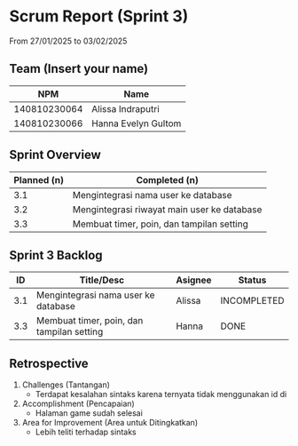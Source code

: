 # Scrum Report (Sprint 3)
 From 27/01/2025 to 03/02/2025

## Team (Insert your name)
| NPM           | Name                   |
| ------------- |------------------------|
| 140810230064  | Alissa Indraputri      |
| 140810230066  | Hanna Evelyn Gultom    |

## Sprint Overview
| Planned (n)                                        | Completed (n)     |
| -------------------------------------------------- |------------------ |
| 3.1 | Mengintegrasi nama user ke database          | Completed         |
| 3.2 | Mengintegrasi riwayat main user ke database  | Completed         |
| 3.3 | Membuat timer, poin, dan tampilan setting    | Completed         |

## Sprint 3 Backlog

| ID  | Title/Desc                                        | Asignee   | Status        |
| --- | ------------------------------------------------- | --------- | ------------- |
| 3.1 | Mengintegrasi nama user ke database               | Alissa    | INCOMPLETED   |
| 3.3 | Membuat timer, poin, dan tampilan setting         | Hanna     | DONE          | 

## Retrospective 
1. Challenges (Tantangan)
    - Terdapat kesalahan sintaks karena ternyata tidak menggunakan id di 
2. Accomplishment (Pencapaian)
    - Halaman game sudah selesai
3. Area for Improvement (Area untuk Ditingkatkan)
    - Lebih teliti terhadap sintaks

